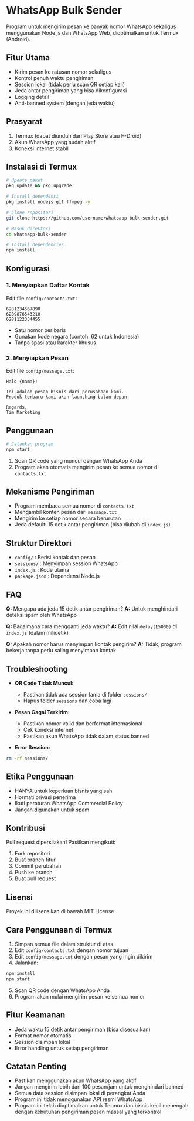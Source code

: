 # WhatsApp Bulk Sender

Program untuk mengirim pesan ke banyak nomor WhatsApp sekaligus menggunakan Node.js dan WhatsApp Web, dioptimalkan untuk Termux (Android).

## Fitur Utama

* Kirim pesan ke ratusan nomor sekaligus
* Kontrol penuh waktu pengiriman
* Session lokal (tidak perlu scan QR setiap kali)
* Jeda antar pengiriman yang bisa dikonfigurasi
* Logging detail
* Anti-banned system (dengan jeda waktu)

## Prasyarat

1. Termux (dapat diunduh dari Play Store atau F-Droid)
2. Akun WhatsApp yang sudah aktif
3. Koneksi internet stabil

## Instalasi di Termux

```bash
# Update paket
pkg update && pkg upgrade

# Install dependensi
pkg install nodejs git ffmpeg -y

# Clone repositori
git clone https://github.com/username/whatsapp-bulk-sender.git

# Masuk direktori
cd whatsapp-bulk-sender

# Install dependencies
npm install
```

## Konfigurasi

### 1. Menyiapkan Daftar Kontak

Edit file `config/contacts.txt`:

```
6281234567890
6289876543210
6281122334455
```

* Satu nomor per baris
* Gunakan kode negara (contoh: 62 untuk Indonesia)
* Tanpa spasi atau karakter khusus

### 2. Menyiapkan Pesan

Edit file `config/message.txt`:

```
Halo {nama}!

Ini adalah pesan bisnis dari perusahaan kami.
Produk terbaru kami akan launching bulan depan.

Regards,
Tim Marketing
```

## Penggunaan

```bash
# Jalankan program
npm start
```

1. Scan QR code yang muncul dengan WhatsApp Anda
2. Program akan otomatis mengirim pesan ke semua nomor di `contacts.txt`

## Mekanisme Pengiriman

* Program membaca semua nomor di `contacts.txt`
* Mengambil konten pesan dari `message.txt`
* Mengirim ke setiap nomor secara berurutan
* Jeda default: 15 detik antar pengiriman (bisa diubah di `index.js`)

## Struktur Direktori

* `config/` : Berisi kontak dan pesan
* `sessions/` : Menyimpan session WhatsApp
* `index.js` : Kode utama
* `package.json` : Dependensi Node.js

## FAQ

**Q:** Mengapa ada jeda 15 detik antar pengiriman?
**A:** Untuk menghindari deteksi spam oleh WhatsApp

**Q:** Bagaimana cara mengganti jeda waktu?
**A:** Edit nilai `delay(15000)` di `index.js` (dalam milidetik)

**Q:** Apakah nomor harus menyimpan kontak pengirim?
**A:** Tidak, program bekerja tanpa perlu saling menyimpan kontak

## Troubleshooting

* **QR Code Tidak Muncul:**

  * Pastikan tidak ada session lama di folder `sessions/`
  * Hapus folder `sessions` dan coba lagi
* **Pesan Gagal Terkirim:**

  * Pastikan nomor valid dan berformat internasional
  * Cek koneksi internet
  * Pastikan akun WhatsApp tidak dalam status banned
* **Error Session:**

```bash
rm -rf sessions/
```

## Etika Penggunaan

* HANYA untuk keperluan bisnis yang sah
* Hormati privasi penerima
* Ikuti peraturan WhatsApp Commercial Policy
* Jangan digunakan untuk spam

## Kontribusi

Pull request dipersilakan! Pastikan mengikuti:

1. Fork repositori
2. Buat branch fitur
3. Commit perubahan
4. Push ke branch
5. Buat pull request

## Lisensi

Proyek ini dilisensikan di bawah MIT License

## Cara Penggunaan di Termux

1. Simpan semua file dalam struktur di atas
2. Edit `config/contacts.txt` dengan nomor tujuan
3. Edit `config/message.txt` dengan pesan yang ingin dikirim
4. Jalankan:

```bash
npm install
npm start
```

5. Scan QR code dengan WhatsApp Anda
6. Program akan mulai mengirim pesan ke semua nomor

## Fitur Keamanan

* Jeda waktu 15 detik antar pengiriman (bisa disesuaikan)
* Format nomor otomatis
* Session disimpan lokal
* Error handling untuk setiap pengiriman

## Catatan Penting

* Pastikan menggunakan akun WhatsApp yang aktif
* Jangan mengirim lebih dari 100 pesan/jam untuk menghindari banned
* Semua data session disimpan lokal di perangkat Anda
* Program ini tidak menggunakan API resmi WhatsApp
* Program ini telah dioptimalkan untuk Termux dan bisnis kecil menengah dengan kebutuhan pengiriman pesan massal yang terkontrol.
